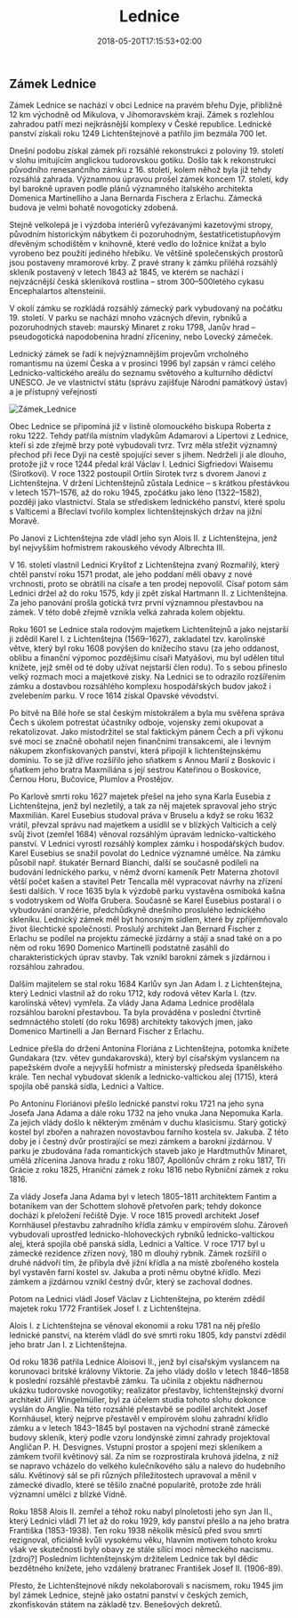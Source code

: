 ﻿---
title: "Lednice"
date: 2018-05-20T17:15:53+02:00
draft: false
---


## Zámek Lednice

Zámek Lednice se nachází v obci Lednice na pravém břehu Dyje, přibližně 12 km východně od Mikulova, v Jihomoravském kraji. Zámek s rozlehlou zahradou patří mezi nejkrásnější komplexy v České republice. Lednické panství získali roku 1249 Lichtenštejnové a patřilo jim bezmála 700 let.

Dnešní podobu získal zámek při rozsáhlé rekonstrukci z poloviny 19. století v slohu imitujícím anglickou tudorovskou gotiku. Došlo tak k rekonstrukci původního renesančního zámku z 16. století, kolem něhož byla již tehdy rozsáhlá zahrada. Významnou úpravou prošel zámek koncem 17. století, kdy byl barokně upraven podle plánů významného italského architekta Domenica Martinelliho a Jana Bernarda Fischera z Erlachu. Zámecká budova je velmi bohatě novogoticky zdobená.

Stejně velkolepá je i výzdoba interiérů vyřezávanými kazetovými stropy, původním historickým nábytkem či pozoruhodným, šestatřicetistupňovým dřevěným schodištěm v knihovně, které vedlo do ložnice knížat a bylo vyrobeno bez použití jediného hřebíku. Ve většině společenských prostorů jsou postaveny mramorové krby. Z pravé strany k zámku přiléhá rozsáhlý skleník postavený v letech 1843 až 1845, ve kterém se nachází i nejvzácnější česká skleníková rostlina – strom 300–500letého cykasu Encephalartos altensteinii.

V okolí zámku se rozkládá rozsáhlý zámecký park vybudovaný na počátku 19. století. V parku se nachází mnoho vzácných dřevin, rybníků a pozoruhodných staveb: maurský Minaret z roku 1798, Janův hrad – pseudogotická napodobenina hradní zříceniny, nebo Lovecký zámeček.

Lednický zámek se řadí k nejvýznamnějším projevům vrcholného romantismu na území Česka a v prosinci 1996 byl zapsán v rámci celého Lednicko-valtického areálu do seznamu světového a kulturního dědictví UNESCO. Je ve vlastnictví státu (správu zajišťuje Národní památkový ústav) a je přístupný veřejnosti

![Zámek_Lednice](https://www.zamek-lednice.com/website/var/tmp/image-thumbnails/0/335/thumb__OgTagImage/lednice_uvodni_foto.jpeg)  

Obec Lednice se připomíná již v listině olomouckého biskupa Roberta z roku 1222. Tehdy patřila místním vladykům Adamarovi a Lipertovi z Lednice, kteří si zde zřejmě brzy poté vybudovali tvrz. Tvrz měla střežit významný přechod při řece Dyji na cestě spojující sever s jihem. Nedrželi ji ale dlouho, protože již v roce 1244 předal král Václav I. Lednici Sigfriedovi Waisemu (Sirotkovi). V roce 1322 postoupil Ortlín Sirotek tvrz s dvorem Janovi z Lichtenštejna. V držení Lichtenštejnů zůstala Lednice – s krátkou přestávkou v letech 1571–1576, až do roku 1945, zpočátku jako léno (1322–1582), později jako vlastnictví. Stala se střediskem lednického panství, které spolu s Valticemi a Břeclaví tvořilo komplex lichtenštejnských držav na jižní Moravě.

Po Janovi z Lichtenštejna zde vládl jeho syn Alois II. z Lichtenštejna, jenž byl nejvyšším hofmistrem rakouského vévody Albrechta III.

V 16. století vlastnil Lednici Kryštof z Lichtenštejna zvaný Rozmařilý, který chtěl panství roku 1571 prodat, ale jeho poddaní měli obavy z nové vrchnosti, proto se obrátili na císaře a ten prodej nepovolil. Císař potom sám Lednici držel až do roku 1575, kdy ji zpět získal Hartmann II. z Lichtenštejna. Za jeho panování prošla gotická tvrz první významnou přestavbou na zámek. V této době zřejmě vznikla velká zahrada kolem objektu.

Roku 1601 se Lednice stala rodovým majetkem Lichtenštejnů a jako nejstarší ji zdědil Karel I. z Lichtenštejna (1569–1627), zakladatel tzv. karolinské větve, který byl roku 1608 povýšen do knížecího stavu (za jeho oddanost, oblibu a finanční výpomoc pozdějšímu císaři Matyášovi, mu byl udělen titul knížete, jejž směl od té doby užívat nejstarší člen rodu). To s sebou přineslo velký rozmach moci a majetkové zisky. Na Lednici se to odrazilo rozšířením zámku a dostavbou rozsáhlého komplexu hospodářských budov jakož i zvelebením parku. V roce 1614 získal Opavské vévodství.

Po bitvě na Bílé hoře se stal českým místokrálem a byla mu svěřena správa Čech s úkolem potrestat účastníky odboje, vojensky zemi okupovat a rekatolizovat. Jako místodržitel se stal faktickým pánem Čech a při výkonu své moci se značně obohatil nejen finančními transakcemi, ale i levným nákupem zkonfiskovaných panství, která připojil k lichtenštejnskému dominiu. To se již dříve rozšířilo jeho sňatkem s Annou Marií z Boskovic i sňatkem jeho bratra Maxmiliána s její sestrou Kateřinou o Boskovice, Černou Horu, Bučovice, Plumlov a Prostějov.

Po Karlově smrti roku 1627 majetek přešel na jeho syna Karla Eusebia z Lichtenštejna, jenž byl nezletilý, a tak za něj majetek spravoval jeho strýc Maxmilián. Karel Eusebius studoval práva v Bruselu a když se roku 1632 vrátil, převzal správu nad majetkem a usídlil se v blízkých Valticích a celý svůj život (zemřel 1684) věnoval rozsáhlým úpravám lednicko-valtického panství. V Lednici vyrostl rozsáhlý komplex zámku i hospodářských budov. Karel Eusebius se snažil povolat do Lednice významné umělce. Na zámku působil např. štukatér Bernard Bianchi, další se současně podíleli na budování lednického parku, v němž dvorní kameník Petr Materna zhotovil větší počet kašen a stavitel Petr Tencalla měl vypracovat návrhy na zřízení šesti dalších. V roce 1635 byla k výzdobě parku vystavěna osmiboká kašna s vodotryskem od Wolfa Grubera. Současně se Karel Eusebius postaral i o vybudování oranžérie, předchůdkyně dnešního proslulého lednického skleníku. Lednický zámek měl být honosným sídlem, které by zpříjemňovalo život šlechtické společnosti. Proslulý architekt Jan Bernard Fischer z Erlachu se podílel na projektu zámecké jízdárny a stájí a snad také on a po něm od roku 1690 Domenico Martinelli podstatně zasáhli do charakteristických úprav stavby. Tak vznikl barokní zámek s jízdárnou i rozsáhlou zahradou.

Dalším majitelem se stal roku 1684 Karlův syn Jan Adam I. z Lichtenštejna, který Lednici vlastnil až do roku 1712, kdy rodová větev Karla I. (tzv. karolínská větev) vymřela. Za vlády Jana Adama Lednice prodělala rozsáhlou barokní přestavbou. Ta byla prováděna v poslední čtvrtině sedmnáctého století (do roku 1698) architekty takových jmen, jako Domenico Martinelli a Jan Bernard Fischer z Erlachu.

Lednice přešla do držení Antonína Floriána z Lichtenštejna, potomka knížete Gundakara (tzv. větev gundakarovská), který byl císařským vyslancem na papežském dvoře a nejvyšší hofmistr a ministerský předseda španělského krále. Ten nechal vybudovat skleník a lednicko-valtickou alej (1715), která spojila obě panská sídla, Lednici a Valtice.

Po Antonínu Floriánovi přešlo lednické panství roku 1721 na jeho syna Josefa Jana Adama a dále roku 1732 na jeho vnuka Jana Nepomuka Karla. Za jejich vlády došlo k některým změnám v duchu klasicismu. Starý gotický kostel byl zbořen a nahrazen novostavbou farního kostela sv. Jakuba. Z této doby je i čestný dvůr prostírající se mezi zámkem a barokní jízdárnou. V parku je zbudována řada romantických staveb jako je Hardtmuthův Minaret, umělá zřícenina Janova hradu z roku 1807, Apollónův chrám z roku 1817, Tři Grácie z roku 1825, Hraniční zámek z roku 1816 nebo Rybniční zámek z roku 1816.

Za vlády Josefa Jana Adama byl v letech 1805–1811 architektem Fantim a botanikem van der Schottem slohově přetvořen park; tehdy dokonce dochází k přeložení řečiště Dyje. V roce 1815 provedl architekt Josef Kornhäusel přestavbu zahradního křídla zámku v empírovém slohu. Zároveň vybudovali uprostřed lednicko-hlohoveckých rybníků lednicko-valtickou alej, která spojila obě panská sídla, Lednici a Valtice. V roce 1717 byl u zámecké rezidence zřízen nový, 180 m dlouhý rybník. Zámek rozšířil o druhé nádvoří tím, že přibyla dvě jižní křídla a na místě zbořeného kostela byl vystavěn farní kostel sv. Jakuba a proti němu obytné křídlo. Mezi zámkem a jízdárnou vznikl čestný dvůr, který se zachoval dodnes.

Potom na Lednici vládl Josef Václav z Lichtenštejna, po kterém zdědil majetek roku 1772 František Josef I. z Lichtenštejna.

Alois I. z Lichtenštejna se věnoval ekonomii a roku 1781 na něj přešlo lednické panství, na kterém vládl do své smrti roku 1805, kdy panství zdědil jeho bratr Jan I. z Lichtenštejna.

Od roku 1836 patřila Lednice Aloisovi II., jenž byl císařským vyslancem na korunovaci britské královny Viktorie. Za jeho vlády došlo v letech 1846–1858 k poslední rozsáhlé přestavbě zámku. Ta učinila z objektu nádhernou ukázku tudorovské novogotiky; realizátor přestavby, lichtenštejnský dvorní architekt Jiří Wingelmüller, byl za účelem studia tohoto slohu dokonce vyslán do Anglie. Na této rozsáhlé přestavbě se podílel architekt Josef Kornhäusel, který nejprve přestavěl v empírovém slohu zahradní křídlo zámku a v letech 1843–1845 byl postaven na východní straně zámecké budovy skleník, který podle vzoru londýnské zimní zahrady projektoval Angličan P. H. Desvignes. Vstupní prostor a spojení mezi skleníkem a zámkem tvořil květinový sál. Za ním se rozprostírala kruhová jídelna, z níž se napravo vcházelo do velkého kulečníkového sálu a nalevo do hudebního sálu. Květinový sál se při různých příležitostech upravoval a měnil v zámecké divadlo, které se těšilo značné popularitě, protože zde hráli významní umělci z blízké Vídně.

Roku 1858 Alois II. zemřel a téhož roku nabyl plnoletosti jeho syn Jan II., který Lednici vládl 71 let až do roku 1929, kdy panství přešlo a na jeho bratra Františka (1853-1938). Ten roku 1938 několik měsíců před svou smrtí rezignoval, oficiálně kvůli vysokému věku, hlavním motivem tohoto kroku však ve skutečnosti byly obavy ze stále sílící moci německého nacismu.[zdroj?] Posledním lichtenštejnským držitelem Lednice tak byl dědic bezdětného knížete, jeho vzdálený bratranec František Josef II. (1906-89).

Přesto, že Lichtenštejnové nikdy nekolaborovali s nacismem, roku 1945 jim byl zámek Lednice, stejně jako ostatní panství v českých zemích, zkonfiskován státem na základě tzv. Benešových dekretů.

